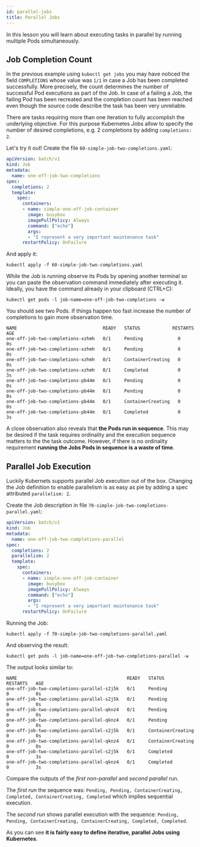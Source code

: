 ```yaml
---
id: parallel-jobs
title: Parallel Jobs
---
```


In this lesson you will learn about executing tasks in parallel by running multiple Pods simultaneously.

## Job Completion Count

In the previous example using `kubectl get jobs` you may have noticed the field `COMPLETIONS` whose value was `1/1` in case a Job has been completed successfully. More precisely, the count determines the number of successful Pod executions as part of the Job. In case of a failing a Job, the failing Pod has been recreated and the completion count has been reached even though the source code describe the task has been very unreliable.

There are tasks requiring more than one iteration to fully accomplish the underlying objective. For this purpose Kubernetes Jobs allow to specify the number of desired completions, e.g. 2 completions by adding `completions: 2`.

Let's try it out! Create the file `60-simple-job-two-completions.yaml`:

```yaml
apiVersion: batch/v1
kind: Job
metadata:
  name: one-off-job-two-completions
spec:
  completions: 2
  template:
    spec:
      containers:
      - name: simple-one-off-job-container
        image: busybox
        imagePullPolicy: Always
        command: ["echo"]
        args:
        - "I represent a very important maintenance task"
      restartPolicy: OnFailure
```

And apply it:

    kubectl apply -f 60-simple-job-two-completions.yaml

While the Job is running observe its Pods by opening another terminal so you can paste the observation command immediately after executing it. Ideally, you have the command already in your clipboard (CTRL+C):

    kubectl get pods -l job-name=one-off-job-two-completions -w

You should see two Pods. If things happen too fast increase the number of completions to gain more observation time.

    NAME                                READY   STATUS            RESTARTS   AGE
    one-off-job-two-completions-xzhmh   0/1     Pending             0          0s
    one-off-job-two-completions-xzhmh   0/1     Pending             0          0s
    one-off-job-two-completions-xzhmh   0/1     ContainerCreating   0          0s
    one-off-job-two-completions-xzhmh   0/1     Completed           0          3s
    one-off-job-two-completions-pb44m   0/1     Pending             0          0s
    one-off-job-two-completions-pb44m   0/1     Pending             0          0s
    one-off-job-two-completions-pb44m   0/1     ContainerCreating   0          0s
    one-off-job-two-completions-pb44m   0/1     Completed           0          3s

A close observation also reveals that **the Pods run in sequence**. This may be desired if the task requires ordinality and the execution sequence matters to the the task outcome. However, if there is no ordinality requirement **running the Jobs Pods in sequence is a waste of time**.

## Parallel Job Execution

Luckily Kubernets supports parallel Job execution out of the box. Changing the Job definition to enable parallelism is as easy as pie by adding a spec attributed `parallelism: 2`.

Create the Job description in file `70-simple-job-two-completions-parallel.yaml`:

```yaml
apiVersion: batch/v1
kind: Job
metadata:
  name: one-off-job-two-completions-parallel
spec:
  completions: 2
  parallelism: 2
  template:
    spec:
      containers:
      - name: simple-one-off-job-container
        image: busybox
        imagePullPolicy: Always
        command: ["echo"]
        args:
        - "I represent a very important maintenance task"
      restartPolicy: OnFailure
```

Running the Job:

    kubectl apply -f 70-simple-job-two-completions-parallel.yaml

And observing the result:

    kubectl get pods -l job-name=one-off-job-two-completions-parallel -w

The output looks similar to:

    NAME                                         READY   STATUS    RESTARTS   AGE
    one-off-job-two-completions-parallel-s2j5k   0/1     Pending             0          0s
    one-off-job-two-completions-parallel-s2j5k   0/1     Pending             0          0s
    one-off-job-two-completions-parallel-qknz4   0/1     Pending             0          0s
    one-off-job-two-completions-parallel-qknz4   0/1     Pending             0          0s
    one-off-job-two-completions-parallel-s2j5k   0/1     ContainerCreating   0          0s
    one-off-job-two-completions-parallel-qknz4   0/1     ContainerCreating   0          0s
    one-off-job-two-completions-parallel-s2j5k   0/1     Completed           0          3s
    one-off-job-two-completions-parallel-qknz4   0/1     Completed           0          3s

Compare the outputs of the *first non-parallel* and *second parallel* run. 

The *first run* the sequence was: `Pending, Pending, ContainerCreating, Completed, ContainerCreating, Completed` which implies sequential execution.

The *second run* shows parallel execution with the sequence: `Pending, Pending, ContainerCreating, ContainerCreating, Completed, Completed`.

As you can see **it is fairly easy to define iterative, parallel Jobs using Kubernetes**.